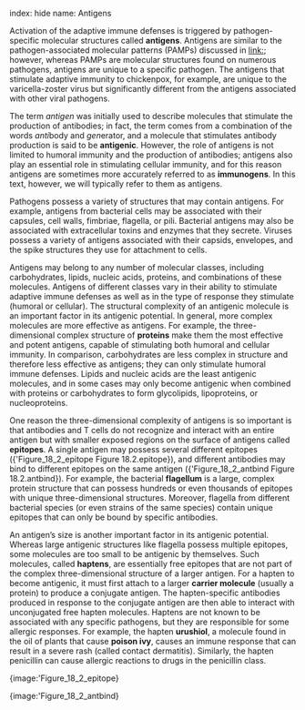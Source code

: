 index: hide
name: Antigens

Activation of the adaptive immune defenses is triggered by pathogen-specific molecular structures called  **antigens**. Antigens are similar to the pathogen-associated molecular patterns (PAMPs) discussed in <link:>; however, whereas PAMPs are molecular structures found on numerous pathogens, antigens are unique to a specific pathogen. The antigens that stimulate adaptive immunity to chickenpox, for example, are unique to the varicella-zoster virus but significantly different from the antigens associated with other viral pathogens.

The term  *antigen* was initially used to describe molecules that stimulate the production of antibodies; in fact, the term comes from a combination of the words  *anti*body and  *gen*erator, and a molecule that stimulates antibody production is said to be  **antigenic**. However, the role of antigens is not limited to humoral immunity and the production of antibodies; antigens also play an essential role in stimulating cellular immunity, and for this reason antigens are sometimes more accurately referred to as  **immunogens**. In this text, however, we will typically refer to them as antigens.

Pathogens possess a variety of structures that may contain antigens. For example, antigens from bacterial cells may be associated with their capsules, cell walls, fimbriae, flagella, or pili. Bacterial antigens may also be associated with extracellular toxins and enzymes that they secrete. Viruses possess a variety of antigens associated with their capsids, envelopes, and the spike structures they use for attachment to cells.

Antigens may belong to any number of molecular classes, including carbohydrates, lipids, nucleic acids, proteins, and combinations of these molecules. Antigens of different classes vary in their ability to stimulate adaptive immune defenses as well as in the type of response they stimulate (humoral or cellular). The structural complexity of an antigenic molecule is an important factor in its antigenic potential. In general, more complex molecules are more effective as antigens. For example, the three-dimensional complex structure of  **proteins** make them the most effective and potent antigens, capable of stimulating both humoral and cellular immunity. In comparison, carbohydrates are less complex in structure and therefore less effective as antigens; they can only stimulate humoral immune defenses. Lipids and nucleic acids are the least antigenic molecules, and in some cases may only become antigenic when combined with proteins or carbohydrates to form glycolipids, lipoproteins, or nucleoproteins.

One reason the three-dimensional complexity of antigens is so important is that antibodies and T cells do not recognize and interact with an entire antigen but with smaller exposed regions on the surface of antigens called  **epitopes**. A single antigen may possess several different epitopes ({'Figure_18_2_epitope Figure 18.2.epitope}), and different antibodies may bind to different epitopes on the same antigen ({'Figure_18_2_antbind Figure 18.2.antbind}). For example, the bacterial  **flagellum** is a large, complex protein structure that can possess hundreds or even thousands of epitopes with unique three-dimensional structures. Moreover, flagella from different bacterial species (or even strains of the same species) contain unique epitopes that can only be bound by specific antibodies.

An antigen’s size is another important factor in its antigenic potential. Whereas large antigenic structures like flagella possess multiple epitopes, some molecules are too small to be antigenic by themselves. Such molecules, called  **haptens**, are essentially free epitopes that are not part of the complex three-dimensional structure of a larger antigen. For a hapten to become antigenic, it must first attach to a larger  **carrier molecule** (usually a protein) to produce a conjugate antigen. The hapten-specific antibodies produced in response to the conjugate antigen are then able to interact with unconjugated free hapten molecules. Haptens are not known to be associated with any specific pathogens, but they are responsible for some allergic responses. For example, the hapten  **urushiol**, a molecule found in the oil of plants that cause  **poison ivy**, causes an immune response that can result in a severe rash (called contact dermatitis). Similarly, the hapten penicillin can cause allergic reactions to drugs in the penicillin class.


{image:'Figure_18_2_epitope}
        


{image:'Figure_18_2_antbind}
        

